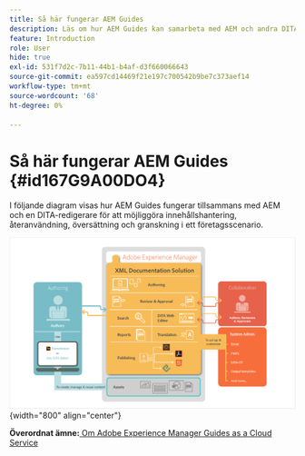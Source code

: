 ```yaml
---
title: Så här fungerar AEM Guides
description: Läs om hur AEM Guides kan samarbeta med AEM och andra DITA-redigerare för att möjliggöra hantering, återanvändning, översättning och granskning av material i ett företagsscenario.
feature: Introduction
role: User
hide: true
exl-id: 531f7d2c-7b11-44b1-b4af-d3f660066643
source-git-commit: ea597cd14469f21e197c700542b9be7c373aef14
workflow-type: tm+mt
source-wordcount: '68'
ht-degree: 0%

---
```


# Så här fungerar AEM Guides {#id167G9A00DO4}

I följande diagram visas hur AEM Guides fungerar tillsammans med AEM och en DITA-redigerare för att möjliggöra innehållshantering, återanvändning, översättning och granskning i ett företagsscenario.

![](images/xml-add-on-how-it-works.png){width="800" align="center"}


**Överordnat ämne:**&#x200B;[&#x200B; Om Adobe Experience Manager Guides as a Cloud Service](../user-guide/intro.md)
